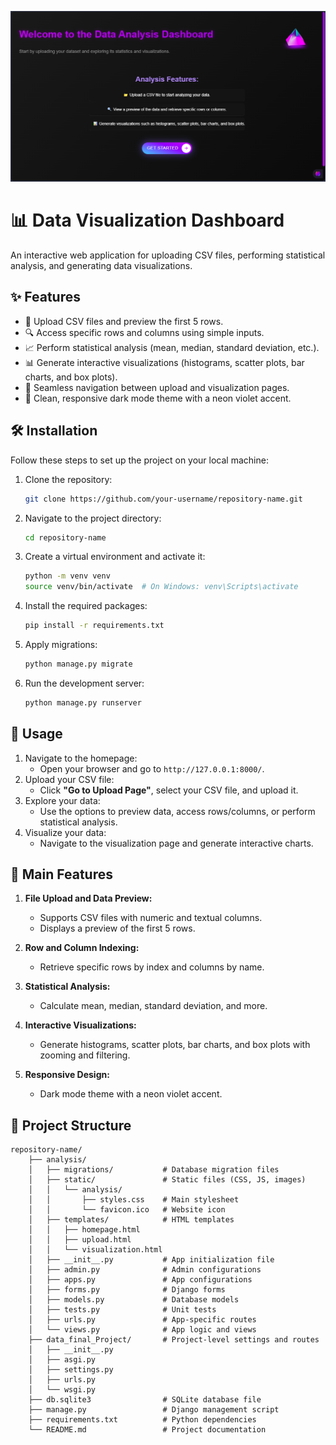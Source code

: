 ![Homepage interface](WebStatVis/analysis/static/analysis/homepage.png)

# 📊 Data Visualization Dashboard

An interactive web application for uploading CSV files, performing statistical analysis, and generating data visualizations.

## ✨ Features

- 📁 Upload CSV files and preview the first 5 rows.
- 🔍 Access specific rows and columns using simple inputs.
- 📈 Perform statistical analysis (mean, median, standard deviation, etc.).
- 📊 Generate interactive visualizations (histograms, scatter plots, bar charts, and box plots).
- 🔄 Seamless navigation between upload and visualization pages.
- 🌙 Clean, responsive dark mode theme with a neon violet accent.

## 🛠️ Installation

Follow these steps to set up the project on your local machine:

1. Clone the repository:
    ```bash
    git clone https://github.com/your-username/repository-name.git
    ```
2. Navigate to the project directory:
    ```bash
    cd repository-name
    ```
3. Create a virtual environment and activate it:
    ```bash
    python -m venv venv
    source venv/bin/activate  # On Windows: venv\Scripts\activate
    ```
4. Install the required packages:
    ```bash
    pip install -r requirements.txt
    ```
5. Apply migrations:
    ```bash
    python manage.py migrate
    ```
6. Run the development server:
    ```bash
    python manage.py runserver
    ```

## 🚀 Usage

1. Navigate to the homepage:
    - Open your browser and go to `http://127.0.0.1:8000/`.
2. Upload your CSV file:
    - Click **"Go to Upload Page"**, select your CSV file, and upload it.
3. Explore your data:
    - Use the options to preview data, access rows/columns, or perform statistical analysis.
4. Visualize your data:
    - Navigate to the visualization page and generate interactive charts.

## 🌟 Main Features

1. **File Upload and Data Preview:**
    - Supports CSV files with numeric and textual columns.
    - Displays a preview of the first 5 rows.

2. **Row and Column Indexing:**
    - Retrieve specific rows by index and columns by name.

3. **Statistical Analysis:**
    - Calculate mean, median, standard deviation, and more.

4. **Interactive Visualizations:**
    - Generate histograms, scatter plots, bar charts, and box plots with zooming and filtering.

5. **Responsive Design:**
    - Dark mode theme with a neon violet accent.

## 📁 Project Structure

```
repository-name/
    ├── analysis/
    │   ├── migrations/           # Database migration files
    │   ├── static/               # Static files (CSS, JS, images)
    │   │   └── analysis/
    │   │       ├── styles.css    # Main stylesheet
    │   │       └── favicon.ico   # Website icon
    │   ├── templates/            # HTML templates
    │   │   ├── homepage.html
    │   │   ├── upload.html
    │   │   └── visualization.html
    │   ├── __init__.py           # App initialization file
    │   ├── admin.py              # Admin configurations
    │   ├── apps.py               # App configurations
    │   ├── forms.py              # Django forms
    │   ├── models.py             # Database models
    │   ├── tests.py              # Unit tests
    │   ├── urls.py               # App-specific routes
    │   └── views.py              # App logic and views
    ├── data_final_Project/       # Project-level settings and routes
    │   ├── __init__.py
    │   ├── asgi.py
    │   ├── settings.py
    │   ├── urls.py
    │   └── wsgi.py
    ├── db.sqlite3                # SQLite database file
    ├── manage.py                 # Django management script
    ├── requirements.txt          # Python dependencies
    └── README.md                 # Project documentation
```
